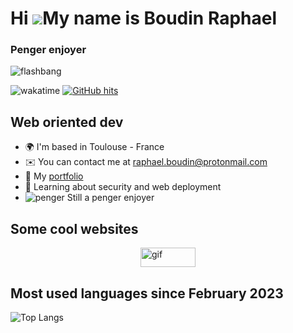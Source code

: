 Hi ![](https://user-images.githubusercontent.com/18350557/176309783-0785949b-9127-417c-8b55-ab5a4333674e.gif)My name is Boudin Raphael
======================================================================================================================================

### Penger enjoyer
![flashbang](https://penger.city/museum/pengers/Flashbang.gif)

![wakatime](https://wakatime.com/badge/user/b9d882a9-d94b-482a-9d1f-8082b3c0f003.svg) <a href="https://github.com/alwinw/alwinw" target="_blank"><img alt="GitHub hits" src="https://img.shields.io/github/last-commit/FruitPassion/FruitPassion?label=profile%20updated&style=flat-square"></a>

Web oriented dev
---------------------------

*   🌍  I'm based in Toulouse - France
*   ✉️  You can contact me at [raphael.boudin@protonmail.com](mailto:raphael.boudin@protonmail.com)
*   🤝  My [portfolio](https://fruitpassion.fr/)
*   🧠  Learning about security and web deployment
*  ![penger](https://penger.city/museum/pengers/GNUPenger.png)  Still a penger enjoyer

## Some cool websites

<div style="display: flex; flex-wrap: wrap; justify-content: center;">
  <a href="https://n3m0.fr" target="_blank">
      <img src="[https://imgur.com/HFbc2iB.gif](https://cdn.discordapp.com/attachments/1039196279420506193/1308796314825265172/my.gif?ex=673f3f0d&is=673ded8d&hm=15078ef73788b92ca53fb5b40c60f72922dbaf592448d47a1d211d82847f3444&)" title="gif" alt="gif" width=88 height=31>
  </a>
</div>

## Most used languages since February 2023

![Top Langs](https://github-readme-stats.vercel.app/api/wakatime/?username=fruitpassion&layout=compact&theme=dracula&hide_border=true&langs_count=8&custom_title=Stats)




